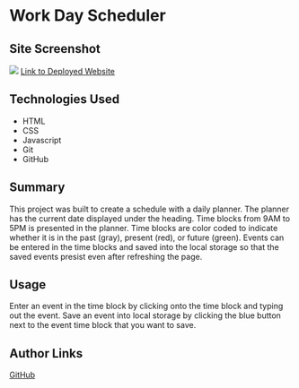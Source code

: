 # Work Day Scheduler

## Site Screenshot
![](./assets/)
[Link to Deployed Website](https://ncguan.github.io/work-day-scheduler/)

## Technologies Used
- HTML
- CSS
- Javascript
- Git
- GitHub

## Summary

This project was built to create a schedule with a daily planner. The planner has the current date displayed under the heading. Time blocks from 9AM to 5PM is presented in the planner. Time blocks are color coded to indicate whether it is in the past (gray), present (red), or future (green). Events can be entered in the time blocks and saved into the local storage so that the saved events presist even after refreshing the page.

## Usage

Enter an event in the time block by clicking onto the time block and typing out the event. Save an event into local storage by clicking the blue button next to the event time block that you want to save.

## Author Links
[GitHub](https://github.com/ncguan)
